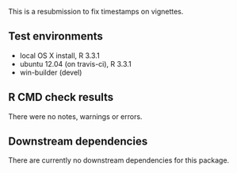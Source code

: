 This is a resubmission to fix timestamps on vignettes.

## Test environments
* local OS X install, R 3.3.1
* ubuntu 12.04 (on travis-ci), R 3.3.1
* win-builder (devel)

## R CMD check results
There were no notes, warnings or errors.

## Downstream dependencies
There are currently no downstream dependencies for this package.
